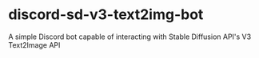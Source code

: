 # discord-sd-v3-text2img-bot
A simple Discord bot capable of interacting with Stable Diffusion API's V3 Text2Image API
